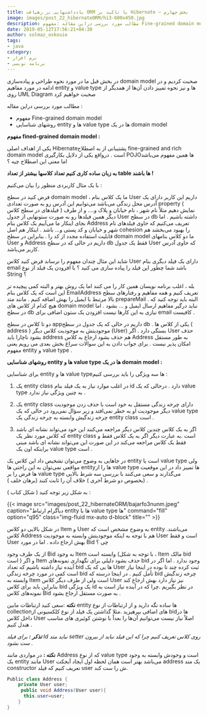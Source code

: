 ```yaml
---
title: یادداشتهایی بر رهیافت ORM با تاکید بر Hibernate – بخش چهارم
image: images/post_22_hibernateORM/hi3-600x450.jpg
description: مطالب مورد بررسی دراین مقاله :مفهوم Fine-grained domain modelروشهای شناسایی entity ها و value type ها در یک domain model
date: 2019-05-12T17:56:21+04:30
author: solmaz_oskouie
tags:
- java
category:
- نرم افزار
- برنامه نویسی
---
```


در بخش قبل ما در مورد نحوه طراحی و پیاده‌سازی domain model صحبت کردیم و در ادامه در مورد مفاهیم entity و value type ها و نیز نحوه تمییز دادن آن‌ها از همدیگر از روی UML Diagram صحبت خواهیم کرد

مطالب مورد بررسی دراین مقاله :

* مفهوم Fine-grained domain model
* روشهای شناسایی entity ها و value type ها در یک domain model

**مفهوم fined-grained domain model :**

یکی از اهداف اصلی Hibernate‌پشتیبانی از به اصطلاح fine-grained and rich domain model است . در‌واقع یکی از دلایل بکارگیری POJO‌ها همین مفهوم می‌باشد اما معنی این اصطلاح چیه ؟

**به زبان ساده کاری کنیم تعداد کلاسها بیشتر از تعداد table ها باشند !**

با یک مثال کاربردی منظور را بیان می‌کنیم :

فرض کنید در سطح domain model ، ما یک کلاس بنام User داریم این کاربر دارای یک آدرس محل زندگی می‌باشد می‌توانیم این آدرس رو به صورت تعدادی property ( فیلدهای در سطح کلاس ) نمایش دهیم مثلاً نام شهر ، نام خیابان و پلاک و…. و از طرف دیگر همین فیلدها رو به صورت ستونهایی از جدول User در سطح db داشته باشیم . اما بجای اینکار ما می‌آییم یک کلاس بنام Address تعریف می‌کنیم که حاوی فیلدهای نام شهر و خیابان و کد پستی و… باشد . اینکار هم اصل cohesion را بهبود می‌بخشد هم قابلیت استفاده مجدد از کد را . بنابراین در سطح domain model ما دو کلاس بنامهای User و Address داریم در حالی که در سطح db فقط یک جدول User که حاوی آدرس کاربر می‌باشد.

شاید این مثال چندان مفهوم را نرساند فرض کنید کلاس User دارای یک فیلد دیگری بنام email باشد شما چطور این فیلد را پیاده سازی می کنید ؟ با افزودن یک فیلد از نوع String ؟

بله ، اغلب برنامه نویسان همین کار را می کنند اما یک روش بهتر و البته کمی پیچیده تر این است که یک کلاس بنام EmailAddress تعریف کنیم و همه مفاهیم و رفتارهای سطح بالا مرتبط با ایمیل را بهش اضافه کنیم . مانند متد prepareMail . البته باید توجه کنید که هیچ کدام از کلاس های domain model نباید درگیر مفاهیم ارسال ایمیل و … بشود . اما در سطح db نیازی به این کارها نیست افزودن یک ستون اضافی برای email کافیست .

دو تا کلاس در سطح app‌داریم در حالی که یک جدول در سطح db . یکی از کلاس ها ( address ) موجودیتش به موجودیت کلاس دیگر (User) بستگی دارد . اگر User حذف بشود ناچارا باید address هم حذف بشود ارجاع به کلاس Address به طور مستقل امکان پذیر نیست . برای جواب دادن به این سوالات سراغ بخش بعدی می رویم یعنی مفهوم entity و value type .

**روشهای شناسایی entity ها و value type ها در یک domain model :**

برای شناسایی entity ها و value type‌ها سه ویژگی را باید بررسی کنیم :

1. یک entity class در اغلب موارد نیاز به یک فیلد بنام id‌ دارد . درحالی که یک value type به چنین ویژگی نیاز ندارد .

2. یک entity class دارای چرخه زندگی مستقل به خود است با حذف زدن موجودیت دیگر موجودیت او به خطر نمی‌افتد و زیر سؤال نمی‌رود در حالی که یک value type چرخه زندگیش وابسته به چرخه زندگی یک entity class است .

3. اگر به یک کلاس چندین کلاس دیگر مراجعه می‌کنند این خود می‌تواند نشانه ای باشد که کلاس مورد نظر یک entity class است .به عبارت دیگر اگر به یک کلاس فقط و فقط یک کلاس مراجعه می‌کند در این صورت این می‌تواند نشانه ای باشد مبنی براینکه اون یک value type است .

در جاهایی به وضوح می‌توان تشخیص داد این کلاس یک entity است یا value type ولی مواقعی نمی‌توان به این راحتی ها entity‌ها را از value type ها تمییز داد در این موقعیت ها فرض را بر value type می‌گذارند و سعی می‌کنند با بررسی سه شرط بالایی (بخصوص دو شرط آخری ) خلاف آن را ثابت کنند (برهان خلف ) .

به شکل زیر توجه کنید ( شکل کتاب ) :

{{< image src="images/post_22_hibernateORM/bajarfo3nunm.jpeg" caption="دیاگرام ارتباط entity ها با value type ها" command="fill" option="q95" class="img-fluid mx-auto d-block" title="" >}}

در شکل بالایی دو کلاس Item و User به وضوح مشخص است که entity می‌باشند. کلاس Address هم با توجه به اینکه موجودیتش وابسته به موجودیت User است و فقط User بهش ارجاع داده . اما در مورد Bid چی ؟

از یک طرف وجود Bid به وجود Item وابسته است (با توجه به شکل ، Item مالک bid است ) و اگر Item حذف بشود دلیلی برای نگهداری نمونه‌های bid وجود ندارد . اما اگر در آینده نیاز داشته باشیم که تعداد bid ها یی که یک User ثبت کرده چند تا بوده در اینجا نیاز است کمی در مورد چرخه زندگی bid تأمل کنیم . در اینجا درسته که bid چرخه زندگیش وابسته به Item است ولی از طرف دیگر کلاس User نیز نیاز دارد بهش ارجاع کند بنابراین باید برای کلاس bid یک ویژگی id در نظر بگیریم .چرا که در آینده نیاز است به نمونه‌های کلاس Bid به صورت مستقل ارجاع بشود .

**نکته** :سعی کنید ارتباطات مابین entity ها ساده نگه دارید و از ارتباطات از نوع collection‌های اضافی بپرهیزید .مثلا گذاشتن یک فیلد از نوع کلکسیونی از bid‌ها در داخل کلاس User اصلاً نیاز نیست می‌توانیم آن‌ها را بعداً با نوشتن کوئیری های مناسب هندل کنیم .

_**تذکر :** برای فیلد Id نباید متد setter روی کلاس تعریف کنیم چرا که این فیلد نباید از بیرون ست بشود ._

**نکته :** در مواردی مانند Address که از نوع value type است و وجودش وابسته به وجود یک entity‌ مانند User می‌باشد بهتر است همان لحظه اول ایجاد آبجکت address یک متد constructor تعریف کنیم که فیلد user ش را ست کند.

```java
Public class Address {
    private User user;
     public void Address(User user){
      this.user=user;
    }
}
```